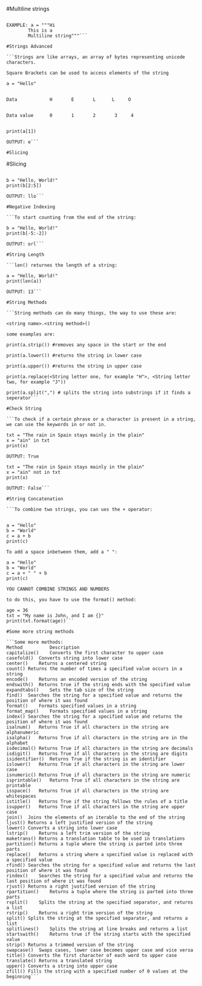 #Multiline strings

```Just like multiline comments, multiline strings also use three double quotes:

EXAMPLE: a = """Hi
		This is a 
		Multiline string"""```

#Strings Advanced 

```Strings are like arrays, an array of bytes representing unicode characters. 

Square Brackets can be used to access elements of the string 

a = "Hello"


Data            H       E       L      L     O       
 

Data value      0       1       2       3     4


print(a[1])

OUTPUT: e```

#Slicing 

```

#Slicing 

```You can return a certain range of characters by using the slice syntax, Specify the start and end index, seperated with a colon, to return part of a string, for example: 

b = "Hello, World!"
print(b[2:5])

OUTPUT: llo```

#Negative Indexing 

```To start counting from the end of the string: 

b = "Hello, World!"
print(b[-5:-2])

OUTPUT: orl```

#String Length

```len() returnes the length of a string:

a = "Hello, World!"
print(len(a))

OUTPUT: 13``` 

#String Methods 

```String methods can do many things, the way to use these are: 

<string name>.<string method>()

some examples are: 

print(a.strip()) #removes any space in the start or the end 

print(a.lower()) #returns the string in lower case 

print(a.upper()) #returns the string in upper case 

print(a.replace(<String letter one, for example "H">, <String letter two, for example "J")) 

print(a.split(",") # splits the string into substrings if it finds a seperator``` 

#Check String

```To check if a certain phrase or a character is present in a string, we can use the keywords in or not in. 

txt = "The rain in Spain stays mainly in the plain"
x = "ain" in txt
print(x)

OUTPUT: True 

txt = "The rain in Spain stays mainly in the plain"
x = "ain" not in txt
print(x) 

OUTPUT: False```

#String Concatenation

```To combine two strings, you can ues the + operator:


a = "Hello"
b = "World"
c = a + b
print(c)

To add a space inbetween them, add a " ":

a = "Hello"
b = "World"
c = a + " " + b
print(c)

YOU CANNOT COMBINE STRINGS AND NUMBERS 

to do this, you have to use the format() method:

age = 36
txt = "My name is John, and I am {}"
print(txt.format(age))```

#Some more string methods

```Some more methods:
Method	        Description
capitalize()	Converts the first character to upper case
casefold()	Converts string into lower case
center()	Returns a centered string
count()	Returns the number of times a specified value occurs in a string
encode()	Returns an encoded version of the string
endswith()	Returns true if the string ends with the specified value
expandtabs()	Sets the tab size of the string
find()	Searches the string for a specified value and returns the position of where it was found
format()	Formats specified values in a string
format_map()	Formats specified values in a string
index()	Searches the string for a specified value and returns the position of where it was found
isalnum()	Returns True if all characters in the string are alphanumeric
isalpha()	Returns True if all characters in the string are in the alphabet
isdecimal()	Returns True if all characters in the string are decimals
isdigit()	Returns True if all characters in the string are digits
isidentifier()	Returns True if the string is an identifier
islower()	Returns True if all characters in the string are lower case
isnumeric()	Returns True if all characters in the string are numeric
isprintable()	Returns True if all characters in the string are printable
isspace()	Returns True if all characters in the string are whitespaces
istitle()	Returns True if the string follows the rules of a title
isupper()	Returns True if all characters in the string are upper case
join()	Joins the elements of an iterable to the end of the string
ljust()	Returns a left justified version of the string
lower()	Converts a string into lower case
lstrip()	Returns a left trim version of the string
maketrans()	Returns a translation table to be used in translations
partition()	Returns a tuple where the string is parted into three parts
replace()	Returns a string where a specified value is replaced with a specified value
rfind()	Searches the string for a specified value and returns the last position of where it was found
rindex()	Searches the string for a specified value and returns the last position of where it was found
rjust()	Returns a right justified version of the string
rpartition()	Returns a tuple where the string is parted into three parts
rsplit()	Splits the string at the specified separator, and returns a list
rstrip()	Returns a right trim version of the string
split()	Splits the string at the specified separator, and returns a list
splitlines()	Splits the string at line breaks and returns a list
startswith()	Returns true if the string starts with the specified value
strip()	Returns a trimmed version of the string
swapcase()	Swaps cases, lower case becomes upper case and vice versa
title()	Converts the first character of each word to upper case
translate()	Returns a translated string
upper()	Converts a string into upper case
zfill()	Fills the string with a specified number of 0 values at the beginning```




